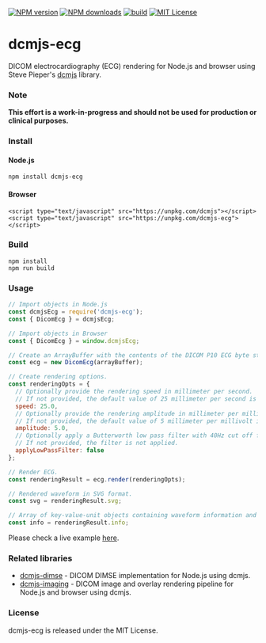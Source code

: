 [![NPM version][npm-version-image]][npm-url] [![NPM downloads][npm-downloads-image]][npm-url] [![build][build-image]][build-url] [![MIT License][license-image]][license-url] 

# dcmjs-ecg
DICOM electrocardiography (ECG) rendering for Node.js and browser using Steve Pieper's [dcmjs][dcmjs-url] library.

### Note
**This effort is a work-in-progress and should not be used for production or clinical purposes.**

### Install
#### Node.js

	npm install dcmjs-ecg

#### Browser

	<script type="text/javascript" src="https://unpkg.com/dcmjs"></script>
	<script type="text/javascript" src="https://unpkg.com/dcmjs-ecg"></script>

### Build

	npm install
	npm run build

### Usage
```js
// Import objects in Node.js
const dcmjsEcg = require('dcmjs-ecg');
const { DicomEcg } = dcmjsEcg;

// Import objects in Browser
const { DicomEcg } = window.dcmjsEcg;

// Create an ArrayBuffer with the contents of the DICOM P10 ECG byte stream.
const ecg = new DicomEcg(arrayBuffer);

// Create rendering options.
const renderingOpts = {
  // Optionally provide the rendering speed in millimeter per second.
  // If not provided, the default value of 25 millimeter per second is used.
  speed: 25.0,
  // Optionally provide the rendering amplitude in millimeter per millivolt.
  // If not provided, the default value of 5 millimeter per millivolt is used.
  amplitude: 5.0,
  // Optionally apply a Butterworth low pass filter with 40Hz cut off frequency.
  // If not provided, the filter is not applied.
  applyLowPassFilter: false
};

// Render ECG.
const renderingResult = ecg.render(renderingOpts);

// Rendered waveform in SVG format.
const svg = renderingResult.svg;

// Array of key-value-unit objects containing waveform information and interpretation.
const info = renderingResult.info;
```
Please check a live example [here][dcmjs-ecg-live-example-url].

### Related libraries
* [dcmjs-dimse][dcmjs-dimse-url] - DICOM DIMSE implementation for Node.js using dcmjs.
* [dcmjs-imaging][dcmjs-imaging-url] - DICOM image and overlay rendering pipeline for Node.js and browser using dcmjs.

### License
dcmjs-ecg is released under the MIT License.

[npm-url]: https://npmjs.org/package/dcmjs-ecg
[npm-version-image]: https://img.shields.io/npm/v/dcmjs-ecg.svg?style=flat
[npm-downloads-image]: http://img.shields.io/npm/dm/dcmjs-ecg.svg?style=flat

[build-url]: https://github.com/PantelisGeorgiadis/dcmjs-ecg/actions/workflows/build.yml
[build-image]: https://github.com/PantelisGeorgiadis/dcmjs-ecg/actions/workflows/build.yml/badge.svg?branch=master

[license-image]: https://img.shields.io/badge/license-MIT-blue.svg?style=flat
[license-url]: LICENSE.txt

[dcmjs-url]: https://github.com/dcmjs-org/dcmjs
[dcmjs-dimse-url]: https://github.com/PantelisGeorgiadis/dcmjs-dimse
[dcmjs-imaging-url]: https://github.com/PantelisGeorgiadis/dcmjs-imaging

[dcmjs-ecg-live-example-url]: https://unpkg.com/dcmjs-ecg@latest/build/index.html

